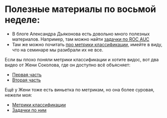 # Полезные материалы по восьмой неделе:

* В блоге Александра Дьяконова есть довольно много полезных материалов. Например, там можно найти [задачки по ROC AUC](https://dyakonov.org/2017/07/28/auc-roc-%D0%BF%D0%BB%D0%BE%D1%89%D0%B0%D0%B4%D1%8C-%D0%BF%D0%BE%D0%B4-%D0%BA%D1%80%D0%B8%D0%B2%D0%BE%D0%B9-%D0%BE%D1%88%D0%B8%D0%B1%D0%BE%D0%BA/)
* Там же можно почитать [про метрики классификации,](https://dyakonov.org/2019/05/31/%D1%84%D1%83%D0%BD%D0%BA%D1%86%D0%B8%D0%BE%D0%BD%D0%B0%D0%BB%D1%8B-%D0%BA%D0%B0%D1%87%D0%B5%D1%81%D1%82%D0%B2%D0%B0-%D0%B2-%D0%B7%D0%B0%D0%B4%D0%B0%D1%87%D0%B5-%D0%B1%D0%B8%D0%BD%D0%B0%D1%80%D0%BD/#more-6567) имейте в виду, что на семинаре мы разибрали их не все.

Если вы плохо поняли метрики классификации и хотите видос, вот два видео от Жени Соколова, где он доступно всё объясняет:

* [Первая часть](https://www.coursera.org/lecture/vvedenie-mashinnoe-obuchenie/mietriki-kachiestva-klassifikatsii-1-IVuAc)
* [Вторая часть](https://www.coursera.org/lecture/vvedenie-mashinnoe-obuchenie/mietriki-kachiestva-klassifikatsii-2-fPkI2)

Ещё у Жени тоже есть виньетка по метрикам, но она более суровая, нежели моя:  

* [Метрики классификации](https://github.com/esokolov/ml-course-hse/blob/master/2017-fall/lecture-notes/lecture04-linclass.pdf)
* [Задачки по ним](https://github.com/esokolov/ml-course-hse/blob/master/2017-fall/seminars/sem04-linclass-metrics.pdf)
